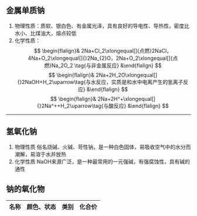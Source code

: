 ## 金属单质钠
1. 物理性质：质软、银白色、有金属光泽，具有良好的导电性、导热性，密度比水小、比煤油大，熔点较低
2. 化学性质：
$$ \begin{flalign}& 2Na+Cl_2\xlongequal[]{点燃}2NaCl，4Na+O_2\xlongequal[]{}2Na_{2}O，2Na+O_2\xlongequal[]{点燃}Na_2O_2 \tag{与非金属反应} &\end{flalign} $$
 $$ \begin{flalign}& 2Na+2H_2O\xlongequal[]{}2NaOH+H_2\uparrow\tag{与水反应，实质是和水中电离产生的氢离子反应} &\end{flalign} $$
 $$ \begin{flalign}& 2Na+2H^+\xlongequal[]{}2Na^++H_2\uparrow\tag{与酸反应} &\end{flalign} $$
 ---
## 氢氧化钠
1. 物理性质
俗名烧碱、火碱、苛性钠，是一种白色固体，易吸收空气中的水分而潮解，易溶于水并放热
2. 化学性质
NaOH来源广泛，是一种最常用的一元强碱，有强腐蚀性，具有碱的通性

## 钠的氧化物
| 名称 | 颜色、状态 | 类别 | 化合价 | 
| ---- | ---------- | ---- | ------ |
